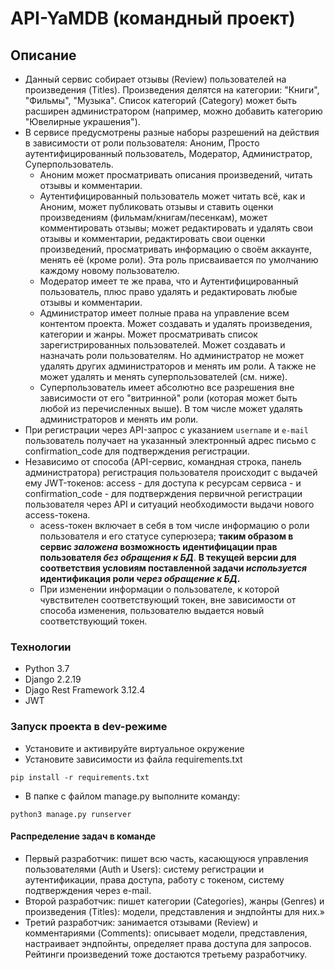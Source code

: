 # API-YaMDB (командный проект)
## Описание
- Данный сервис собирает отзывы (Review) пользователей на произведения (Titles). Произведения делятся на категории: "Книги", "Фильмы", "Музыка". Список категорий (Category) может быть расширен администратором (например, можно добавить категорию "Ювелирные украшения").
- В сервисе предусмотрены разные наборы разрешений на действия в зависимости от роли пользователя: Аноним, Просто аутентифицированный пользователь, Модератор, Администратор, Суперпользователь. 
  - Аноним может просматривать описания произведений, читать отзывы и комментарии.
  - Аутентифицированный пользователь может читать всё, как и Аноним, может публиковать отзывы и ставить оценки произведениям (фильмам/книгам/песенкам), может комментировать отзывы; может редактировать и удалять свои отзывы и комментарии, редактировать свои оценки произведений, просматривать информацию о своём аккаунте, менять её (кроме роли). Эта роль присваивается по умолчанию каждому новому пользователю.
  - Модератор имеет те же права, что и Аутентифицированный пользователь, плюс право удалять и редактировать любые отзывы и комментарии.
  - Администратор имеет полные права на управление всем контентом проекта. Может создавать и удалять произведения, категории и жанры. Может просматривать список зарегистрированных пользователей. Может создавать и назначать роли пользователям. Но администратор не может удалять других администраторов и менять им роли. А также не может удалять и менять суперпользователей (см. ниже).
  - Суперпользователь имеет абсолютно все разрешения вне зависимости от его "витринной" роли (которая может быть любой из перечисленных выше). В том числе может удалять администраторов и менять им роли.
- При регистрации через API-запрос с указанием `username` и `e-mail` пользователь получает на указанный электронный адрес письмо с confirmation_code для подтверждения регистрации.
- Независимо от способа (API-сервис, командная строка, панель администратора) регистрация пользователя происходит с выдачей ему JWT-токенов: access \- для доступа к ресурсам сервиса \- и confirmation_code \- для подтверждения первичной регистрации пользователя через API и ситуаций необходимости выдачи нового access-токена.
  -  acess-токен включает в себя в том числе информацию о роли пользователя и его статусе суперюзера; **таким образом в сервис _заложена_ возможность идентифицации прав пользователя _без обращения к БД_**. **В текущей версии для соответствия условиям поставленной задачи _используется_ идентификация роли _через обращение к БД_.**
  - При изменении информации о пользователе, к которой чувствителен соответствующий токен, вне зависимости от способа изменения, пользователю выдается новый соответствующий токен.

### Технологии
- Python 3.7
- Django 2.2.19
- Djago Rest Framework 3.12.4
- JWT

### Запуск проекта в dev-режиме
- Установите и активируйте виртуальное окружение
- Установите зависимости из файла requirements.txt
```
pip install -r requirements.txt
``` 
- В папке с файлом manage.py выполните команду:
```
python3 manage.py runserver
```
#### Распределение задач в команде

- Первый разработчик:
пишет всю часть, касающуюся управления пользователями (Auth и Users): систему регистрации и аутентификации, права доступа, работу с токеном, систему подтверждения через e-mail.
- Второй разработчик:
пишет категории (Categories), жанры (Genres) и произведения (Titles): модели, представления и эндпойнты для них.»
- Третий разработчик:
занимается отзывами (Review) и комментариями (Comments): описывает модели, представления, настраивает эндпойнты, определяет права доступа для запросов. Рейтинги произведений тоже достаются третьему разработчику. 
